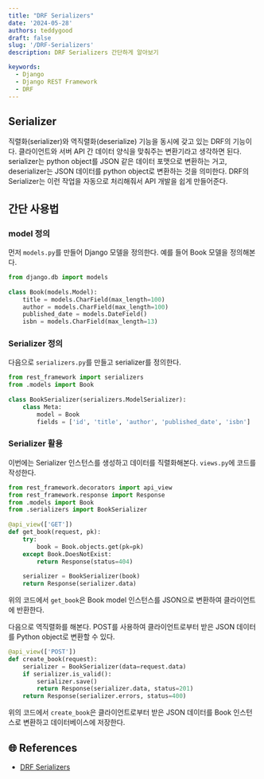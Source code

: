 ```yaml
---
title: "DRF Serializers"
date: '2024-05-28'
authors: teddygood
draft: false
slug: '/DRF-Serializers'
description: DRF Serializers 간단하게 알아보기

keywords:
  - Django
  - Django REST Framework
  - DRF 
---
```


## Serializer

직렬화(serializer)와 역직렬화(deserialize) 기능을 동시에 갖고 있는 DRF의 기능이다. 클라이언트와 서버 API 간 데이터 양식을 맞춰주는 변환기라고 생각하면 된다. serializer는 python object를 JSON 같은 데이터 포맷으로 변환하는 거고, deserializer는 JSON 데이터를 python object로 변환하는 것을 의미한다. DRF의 Serializer는 이런 작업을 자동으로 처리해줘서 API 개발을 쉽게 만들어준다.

## 간단 사용법
### model 정의

먼저 `models.py`를 만들어 Django 모델을 정의한다. 예를 들어 Book 모델을 정의해본다.

```python
from django.db import models  
  
class Book(models.Model):  
    title = models.CharField(max_length=100)  
    author = models.CharField(max_length=100)  
    published_date = models.DateField()  
    isbn = models.CharField(max_length=13)
```
### Serializer 정의

다음으로 `serializers.py`를 만들고 serializer를 정의한다.

```python
from rest_framework import serializers  
from .models import Book  
  
class BookSerializer(serializers.ModelSerializer):  
    class Meta:  
        model = Book  
        fields = ['id', 'title', 'author', 'published_date', 'isbn']
```

### Serializer 활용

이번에는 Serializer 인스턴스를 생성하고 데이터를 직렬화해본다. `views.py`에 코드를 작성한다.

```python
from rest_framework.decorators import api_view  
from rest_framework.response import Response  
from .models import Book  
from .serializers import BookSerializer  
  
@api_view(['GET'])  
def get_book(request, pk):  
    try:  
        book = Book.objects.get(pk=pk)  
    except Book.DoesNotExist:  
        return Response(status=404)  
  
    serializer = BookSerializer(book)  
    return Response(serializer.data)
```

위의 코드에서 `get_book`은 Book model 인스턴스를 JSON으로 변환하여 클라이언트에 반환한다.

다음으로 역직렬화를 해본다. POST를 사용하여 클라이언트로부터 받은 JSON 데이터를 Python object로 변환할 수 있다.

```python
@api_view(['POST'])  
def create_book(request):  
    serializer = BookSerializer(data=request.data)  
    if serializer.is_valid():  
        serializer.save()  
        return Response(serializer.data, status=201)  
    return Response(serializer.errors, status=400)
```

위의 코드에서 `create_book`은 클라이언트로부터 받은 JSON 데이터를 Book 인스턴스로 변환하고 데이터베이스에 저장한다.

## 🌐 References

- [DRF Serializers](https://www.django-rest-framework.org/api-guide/serializers/)